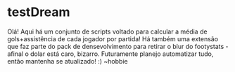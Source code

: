 # testDream
Olá! Aqui há um conjunto de scripts voltado para calcular a média de gols+assistência de cada jogador por partida! Há também uma extensão que faz parte do pack de densevolvimento para retirar o blur do footystats - afinal o dolar está caro, bizarro. Futuramente planejo automatizar tudo, então mantenha se atualizado! :) ~hobbie
